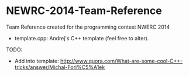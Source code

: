 NEWRC-2014-Team-Reference
=========================

Team Reference created for the programming contest NWERC 2014

- template.cpp: Andrej's C++ template (feel free to alter).

TODO:
- Add into template: http://www.quora.com/What-are-some-cool-C++-tricks/answer/Michal-Fori%C5%A1ek

